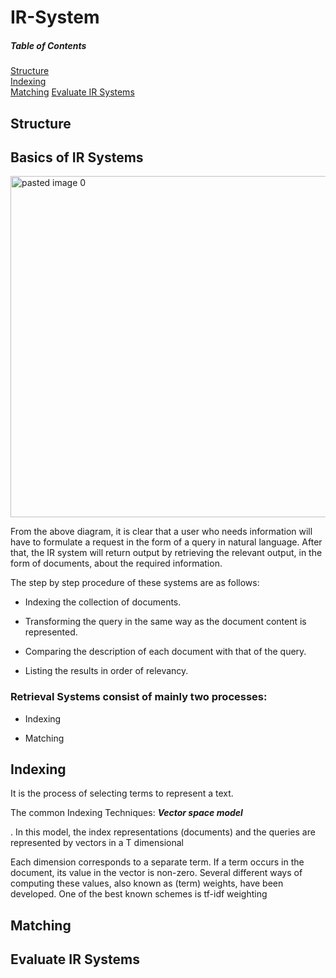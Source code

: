 # IR-System

##### Table of Contents  
[Structure](#Structure)  
[Indexing](#Indexing)  
[Matching](#Matching)
[Evaluate IR Systems](#Evaluate-IR-Systems)  



## Structure

## Basics of IR Systems
<img width="546" alt="pasted image 0" src="https://user-images.githubusercontent.com/73588285/172468994-372f20dd-414f-41a1-8626-fe195c48ee5c.png">

From the above diagram, it is clear that a user who needs information will have to formulate a request in the form of a query in natural language. After that, the IR system will return output by retrieving the relevant output, in the form of documents, about the required information.

The step by step procedure of these systems are as follows:

- Indexing the collection of documents.

- Transforming the query in the same way as the document content is represented.

- Comparing the description of each document with that of the query.

- Listing the results in order of relevancy.

### Retrieval Systems consist of mainly two processes:

- Indexing

- Matching

## Indexing
It is the process of selecting terms to represent a text.

The common Indexing Techniques: ***Vector space model***

. In this model, the index representations (documents) and the queries are represented by vectors in a T dimensional

Each dimension corresponds to a separate term. If a term occurs in the document, its value in the vector is non-zero. Several different ways of computing these values, also known as (term) weights, have been developed. One of the best known schemes is tf-idf weighting

## Matching

## Evaluate IR Systems


